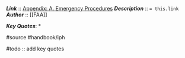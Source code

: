 ***Link***      :: [Appendix: A. Emergency Procedures](https://www.faa.gov/sites/faa.gov/files/regulations_policies/handbooks_manuals/aviation/instrument_procedures_handbook/FAA-H-8083-16B_Appendix_A.pdf)
***Description***      :: `= this.link`
***Author*** :: [[FAA]]

***Key Quotes***:
* 

#source #handbook/iph 

#todo :: add key quotes
